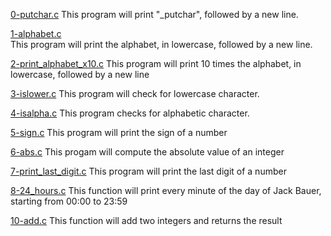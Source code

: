 [0-putchar.c](./0-putchar.c)
This program will print "_putchar", followed by a new line.  

[1-alphabet.c](./1-alphabet.c)  
This program will print the alphabet, in lowercase, followed by a new line.

[2-print_alphabet_x10.c](./2-print_alphabet_x10.c)
This program will print 10 times the alphabet, in lowercase, followed by a new line

[3-islower.c](./3-islower.c)
This program will check for lowercase character.

[4-isalpha.c](./4-isalpha.c)
This program checks for alphabetic character.

[5-sign.c](./5-sign.c)
This program will print the sign of a number

[6-abs.c](./6-abs.c)
This progam will compute the absolute value of an integer

[7-print_last_digit.c](./7-print_last_digit.c)
This program will print the last digit of a number

[8-24_hours.c](./8-24_hours.c)
This function will print every minute of the day of Jack Bauer, starting from 00:00 to 23:59

[10-add.c](./10-add.c)
This function will add two integers and returns the result



